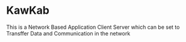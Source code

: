 # KawKab
This is a Network Based Application Client Server which can be set to Transffer Data and Communication in the network
